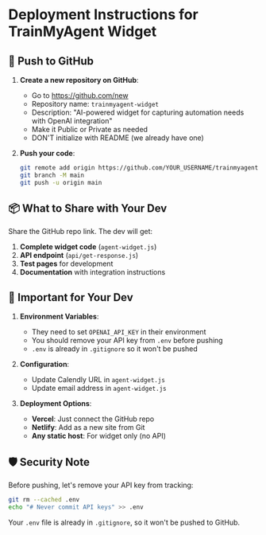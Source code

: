 # Deployment Instructions for TrainMyAgent Widget

## 🚀 Push to GitHub

1. **Create a new repository on GitHub**:
   - Go to https://github.com/new
   - Repository name: `trainmyagent-widget`
   - Description: "AI-powered widget for capturing automation needs with OpenAI integration"
   - Make it Public or Private as needed
   - DON'T initialize with README (we already have one)

2. **Push your code**:
   ```bash
   git remote add origin https://github.com/YOUR_USERNAME/trainmyagent-widget.git
   git branch -M main
   git push -u origin main
   ```

## 📦 What to Share with Your Dev

Share the GitHub repo link. The dev will get:

1. **Complete widget code** (`agent-widget.js`)
2. **API endpoint** (`api/get-response.js`) 
3. **Test pages** for development
4. **Documentation** with integration instructions

## 🔑 Important for Your Dev

1. **Environment Variables**:
   - They need to set `OPENAI_API_KEY` in their environment
   - You should remove your API key from `.env` before pushing
   - `.env` is already in `.gitignore` so it won't be pushed

2. **Configuration**:
   - Update Calendly URL in `agent-widget.js`
   - Update email address in `agent-widget.js`

3. **Deployment Options**:
   - **Vercel**: Just connect the GitHub repo
   - **Netlify**: Add as a new site from Git
   - **Any static host**: For widget only (no API)

## 🛡️ Security Note

Before pushing, let's remove your API key from tracking:
```bash
git rm --cached .env
echo "# Never commit API keys" >> .env
```

Your `.env` file is already in `.gitignore`, so it won't be pushed to GitHub.